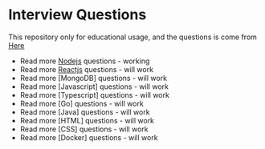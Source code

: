 # Interview Questions

This repository only for educational usage, and the questions is come from
<a href="https://www.fullstack.cafe/interview-questions/">Here</a>

- Read more [Nodejs](./questions/nodejs.md) questions - working
- Read more [Reactjs](./questions/reactjs.md) questions - will work
- Read more [MongoDB] questions - will work
- Read more [Javascript] questions - will work
- Read more [Typescript] questions - will work
- Read more [Go] questions - will work
- Read more [Java] questions - will work
- Read more [HTML] questions - will work
- Read more [CSS] questions - will work
- Read more [Docker] questions - will work
